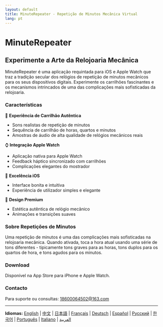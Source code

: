 ```yaml
---
layout: default
title: MinuteRepeater - Repetição de Minutos Mecânica Virtual
lang: pt
---
```


# MinuteRepeater
## Experimente a Arte da Relojoaria Mecânica

MinuteRepeater é uma aplicação requintada para iOS e Apple Watch que traz a tradição secular dos relógios de repetição de minutos mecânicos para os seus dispositivos digitais. Experimente os carrilhões fascinantes e os mecanismos intrincados de uma das complicações mais sofisticadas da relojoaria.

### Características

🎵 **Experiência de Carrilhão Autêntica**
- Sons realistas de repetição de minutos
- Sequência de carrilhão de horas, quartos e minutos
- Amostras de áudio de alta qualidade de relógios mecânicos reais

⌚ **Integração Apple Watch**
- Aplicação nativa para Apple Watch
- Feedback háptico sincronizado com carrilhões
- Complicações elegantes do mostrador

📱 **Excelência iOS**
- Interface bonita e intuitiva
- Experiência de utilizador simples e elegante

🎨 **Design Premium**
- Estética autêntica de relógio mecânico
- Animações e transições suaves

### Sobre Repetições de Minutos

Uma repetição de minutos é uma das complicações mais sofisticadas na relojoaria mecânica. Quando ativada, toca a hora atual usando uma série de tons diferentes - tipicamente tons graves para as horas, tons duplos para os quartos de hora, e tons agudos para os minutos.

### Download

Disponível na App Store para iPhone e Apple Watch.

### Contacto

Para suporte ou consultas: [18600064502@163.com](mailto:18600064502@163.com)

---

**Idiomas:** [English](/) | [中文](/zh) | [日本語](/ja) | [Français](/fr) | [Deutsch](/de) | [Español](/es) | [Русский](/ru) | [한국어](/ko) | [Português](/pt) | [Italiano](/it) | [العربية](/ar)